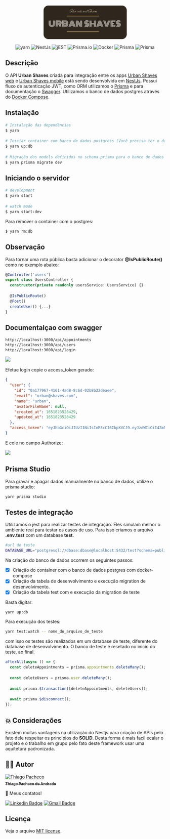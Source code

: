 <p align="center">
  <a href="https://github.com/tpaphysics/react-urban-shaves-desktop" target="blank">
  <img src="https://raw.githubusercontent.com/tpaphysics/react-urban-shaves-desktop/main/assets/desktop/logo.png"  alt="urban-shaves-logo" /></a>
</p>
<p align="center">
<img src="https://img.shields.io/badge/yarn-%232C8EBB.svg?style=for-the-badge&logo=yarn&logoColor=white" alt="yarn" />
  
<img src="https://img.shields.io/badge/nestjs-%23E0234E.svg?style=for-the-badge&logo=nestjs&logoColor=white" alt="NestJs" />

<img src="https://img.shields.io/badge/-jest-%23C21325?style=for-the-badge&logo=jest&logoColor=white" alt="jEST" />

<img src="https://img.shields.io/badge/Prisma-3982CE?style=for-the-badge&logo=Prisma&logoColor=white" alt="Prisma.io" />
  
<img src="https://img.shields.io/badge/docker-%230db7ed.svg?style=for-the-badge&logo=docker&logoColor=white" alt="Docker" />
  
<img src="https://img.shields.io/badge/postgres-%23316192.svg?style=for-the-badge&logo=postgresql&logoColor=white" alt="Prisma" />
  
<img src="https://img.shields.io/badge/-Swagger-%23Clojure?style=for-the-badge&logo=swagger&logoColor=white" alt="Prisma" />

## Descrição

O API <strong>Urban Shaves</strong> criada para integração entre os apps [Urban Shaves web](https://github.com/tpaphysics/react-urban-shaves-web) e [Urban Shaves mobile](https://github.com/tpaphysics/react-native-urban-shaves-mobile) está sendo desenvolvida em [NestJs](https://nestjs.com/). Possui fluxo de autenticação JWT, como ORM utilizamos o [Prisma](https://www.prisma.io/) e para documentação o [Swagger](https://swagger.io/). Utilizamos o banco de dados postgres através do [Docker Compose](https://docs.docker.com/compose/).

## Instalação

```bash
# Instalação das dependências
$ yarn

# Iniciar container com banco de dados postgress (Você precisa ter o docker instalado!):
$ yarn up:db

# Migração dos models definidos no schema.prisma para o banco de dados
$ yarn prisma migrate dev
```

## Iniciando o servidor

```bash
# development
$ yarn start

# watch mode
$ yarn start:dev

```

Para remover o container com o postgres:

```bash
$ yarn rm:db
```

## Observação

Para tornar uma rota pública basta adicionar o decorator <strong>@IsPublicRoute()</strong> como no exemplo abaixo:

```typescript
@Controller('users')
export class UsersController {
  constructor(private readonly usersService: UsersService) {}

  @IsPublicRoute()
  @Post()
  createUser() {...}
}
```

## Documentalçao com swagger

```text
http://localhost:3000/api/appointments
http://localhost:3000/api/users
http://localhost:3000/api/login
```

<image width="360px" src="./.readme/login-swagger.png"/>

Efetue login copie o access_token gerado:

```json
{
  "user": {
    "id": "0a177967-4161-4ad8-8c6d-02b8b22deaee",
    "email": "urban@shaves.com",
    "name": "urban",
    "avatarFileName": null,
    "created_at": 1651823528429,
    "updated_at": 1651823528429
  },
  "access_token": "eyJhbGciOiJIUzI1NiIsInR5cCI6IkpXVCJ9.eyJzdWIiOiI4ZmNiZTI4NS03Y2QzLTQxZjItOGQ4YS1kNWFhMDA3MWE3MDQiLCJlbWFpbCI6InRlc3RlQHRlc3RlLmNvbSIsIm5hbWUiOiJ0ZXN0ZSIsImlhdCI6MTY1MTAwOTYzMywiZXhwIjoxNjUzNjAxNjMzfQ.9D_7gjQ96aRYYahZVZQqQLgEpD699YOkhKozy6EYgsA"
}
```

E cole no campo Authorize:

<image width="360px" src="./.readme/authorize.example.png"/>

## Prisma Studio

Para gravar e apagar dados manualmente no banco de dados, utilize o prisma studio:

```bash
yarn prisma studio
```

## Testes de integração

Utilizamos o jest para realizar testes de integração.
Eles simulam melhor o ambiente real para testar os casos de uso. Para isso criamos o arquivo <strong>.env.test</strong> com um database <strong>test</strong>.

```bash
#url de teste
DATABASE_URL="postgresql://dbase:dbase@localhost:5432/test?schema=public"
```

Na criação do banco de dados ocorrem os seguintes passos:

- [x] Criação do container com o banco de dados postgres com docker-compose
- [x] Criação da tabela de desenvolvimento e execução migration de desenvolvimento.
- [x] Criação da tabela test com e execução da migration de teste

Basta digitar:

```
yarn up:db
```

Para execução dos testes:

```bash
yarn test:watch -- nome_do_arquivo_de_teste
```

com isso os testes são realizados em um database de teste, diferente do database de desenvolvimento.
O banco de teste é resetado no inicio do teste, ao final.

```typescript
afterAll(async () => {
  const deleteAppointments = prisma.appointments.deleteMany();

  const deleteUsers = prisma.user.deleteMany();

  await prisma.$transaction([deleteAppointments, deleteUsers]);

  await prisma.$disconnect();
});
```

## **💥 Considerações**

Existem muitas vantagens na utilização do Nestjs para criação de APIs pelo fato dele respeitar os principios do <strong>SOLID</strong>. Desta forma é mais facil ecalar o projeto e o trabalho em grupo pelo fato deste framework usar uma aquitetura padronizada.

## **👨‍🚀 Autor**

<a href="https://github.com/tpaphysics">
<img alt="Thiago Pacheco" src="https://images.weserv.nl/?url=avatars.githubusercontent.com/u/46402647?v=4?v=4&h=300&w=300&fit=cover&mask=circle&maxage=7d" width="100px"/>
  <br />
  <sub>
    <b>Thiago Pacheco de Andrade</b>
  </sub>
</a>
<br />
  
👋 Meus contatos!
  
[![Linkedin Badge](https://img.shields.io/badge/-LinkedIn-blue?style=for-the-badge&logo=Linkedin&logoColor=white&link=https://www.linkedin.com/in/thiago-pacheco-200a1a86/ )](https://www.linkedin.com/in/thiago-pacheco-200a1a86/)
[![Gmail Badge](https://img.shields.io/badge/-Gmail-c14438?style=for-the-badge&logo=Gmail&logoColor=white&link=mailto:physics.posgrad.@gmail.com )](mailto:physics.posgrad.@gmail.com)
  
##  Licença
  
  
Veja o arquivo [MIT license](LICENSE ).
